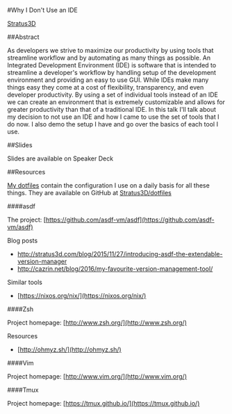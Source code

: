 #Why I Don't Use an IDE

[Stratus3D](http://github.com/Stratus3D)

##Abstract

As developers we strive to maximize our productivity by using tools that streamline workflow and by automating as many things as possible. An Integrated Development Environment (IDE) is software that is intended to streamline a developer's workflow by handling setup of the development environment and providing an easy to use GUI. While IDEs make many things easy they come at a cost of flexibility, transparency, and even developer productivity. By using a set of individual tools instead of an IDE we can create an environment that is extremely customizable and allows for greater productivity than that of a traditional IDE. In this talk I'll talk about my decision to not use an IDE and how I came to use the set of tools that I do now. I also demo the setup I have and go over the basics of each tool I use.

##Slides

Slides are available on Speaker Deck

##Resources

[My dotfiles](https://github.com/Stratus3D/dotfiles) contain the configuration I use on a daily basis for all these things. They are available on GitHub at [Stratus3D/dotfiles](https://github.com/Stratus3D/dotfiles)

####asdf

The project: [https://github.com/asdf-vm/asdf](https://github.com/asdf-vm/asdf)

Blog posts

* http://stratus3d.com/blog/2015/11/27/introducing-asdf-the-extendable-version-manager
* http://cazrin.net/blog/2016/my-favourite-version-management-tool/

Similar tools

* [https://nixos.org/nix/](https://nixos.org/nix/)

####Zsh

Project homepage: [http://www.zsh.org/](http://www.zsh.org/)

Resources

* [http://ohmyz.sh/](http://ohmyz.sh/)

####Vim

Project homepage: [http://www.vim.org/](http://www.vim.org/)

####Tmux

Project homepage: [https://tmux.github.io/](https://tmux.github.io/)
